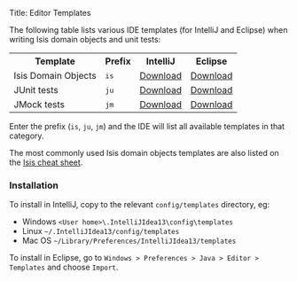 Title: Editor Templates

The following table lists various IDE templates (for IntelliJ and Eclipse) when writing Isis domain objects and unit tests:

<table  class="table table-striped table-bordered table-condensed">
    <tr class="heading">
        <th>Template</th>
        <th>Prefix</th>
        <th>IntelliJ</th>
        <th>Eclipse</th>
    </tr>
    <tr>
        <td>Isis Domain Objects</td>
        <td><tt>is</tt></td>
        <td><a href="resources/isis-templates-idea.xml">Download</a></td>
        <td><a href="resources/isis-templates.xml">Download</a></td>
    </tr>
    <tr>
        <td>JUnit tests</td>
        <td><tt>ju</tt></td>
        <td><a href="resources/junit4-templates-idea.xml">Download</a></td>
        <td><a href="resources/junit4-templates.xml">Download</a></td>
    </tr>
    <tr>
        <td>JMock tests</td>
        <td><tt>jm</tt></td>
        <td><a href="resources/jmock2-templates-idea.xml">Download</a></td>
        <td><a href="resources/jmock2-templates.xml">Download</a></td>
    </tr>
</table>

Enter the prefix (`is`, `ju`, `jm`) and the IDE will list all available templates in that category.  

The most commonly used Isis domain objects templates are also listed on the [Isis cheat sheet](cheat-sheet.html).

### Installation

To install in IntelliJ, copy to the relevant `config/templates` directory, eg:

* Windows `<User home>\.IntelliJIdea13\config\templates`
* Linux `~/.IntelliJIdea13/config/templates`
* Mac OS `~/Library/Preferences/IntelliJIdea13/templates`

To install in Eclipse, go to `Windows > Preferences > Java > Editor > Templates` and choose `Import`.

